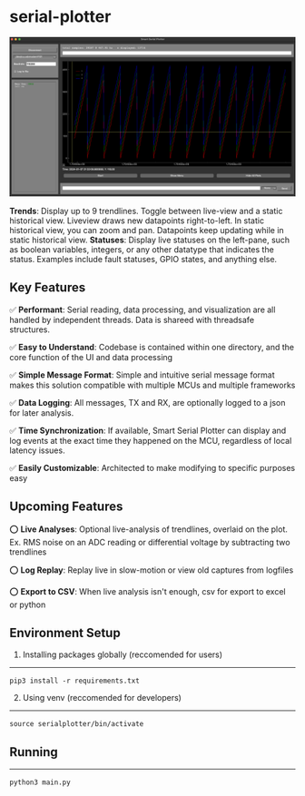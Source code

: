 # serial-plotter
![screenshot.png](resources/a.png "Title")

**Trends**: Display up to 9 trendlines. Toggle between live-view and a static historical view. Liveview draws new datapoints right-to-left. In static historical view, you can zoom and pan. Datapoints keep updating while in static historical view.
**Statuses**: Display live statuses on the left-pane, such as boolean variables, integers, or any other datatype that indicates the status. Examples include fault statuses, GPIO states, and anything else.

## Key Features
:white_check_mark: **Performant**: Serial reading, data processing, and visualization are all handled by independent threads. Data is shareed with threadsafe structures.

:white_check_mark: **Easy to Understand**: Codebase is contained within one directory, and the core function of the UI and data processing

:white_check_mark: **Simple Message Format**: Simple and intuitive serial message format makes this solution compatible with multiple MCUs and multiple frameworks

:white_check_mark: **Data Logging**: All messages, TX and RX, are optionally logged to a json for later analysis.

:white_check_mark: **Time Synchronization**: If available, Smart Serial Plotter can display and log events at the exact time they happened on the MCU, regardless of local latency issues.

:white_check_mark: **Easily Customizable**: Architected to make modifying to specific purposes easy

## Upcoming Features
:o: **Live Analyses**: Optional live-analysis of trendlines, overlaid on the plot. Ex. RMS noise on an ADC reading or differential voltage by subtracting two trendlines

:o: **Log Replay**: Replay live in slow-motion or view old captures from logfiles

:o: **Export to CSV**: When live analysis isn't enough, csv for export to excel or python

## Environment Setup
1. Installing packages globally (reccomended for users)
***
    pip3 install -r requirements.txt
2. Using venv (reccomended for developers)
***
    source serialplotter/bin/activate

## Running
***
    python3 main.py
